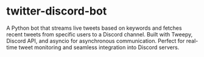 # twitter-discord-bot
A Python bot that streams live tweets based on keywords and fetches recent tweets from specific users to a Discord channel. Built with Tweepy, Discord API, and asyncio for asynchronous communication. Perfect for real-time tweet monitoring and seamless integration into Discord servers.
